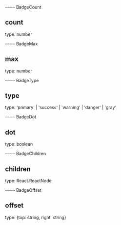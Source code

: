 ----- BadgeCount

## count

type: number

----- BadgeMax

## max

type: number

----- BadgeType

## type

type: 'primary' | 'success' | 'warning' | 'danger' | 'gray'

----- BadgeDot

## dot

type: boolean

----- BadgeChildren

## children

type: React.ReactNode

----- BadgeOffset

## offset

type: {top: string, right: string}
